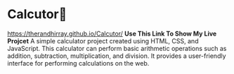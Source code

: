 # Calcutor📱

 https://therandhirray.github.io/Calcutor/ **Use This Link To Show My Live Projcet**
A simple calculator project created using HTML, CSS, and JavaScript. This calculator can perform basic arithmetic operations such as addition, subtraction, multiplication, and division. It provides a user-friendly interface for performing calculations on the web.
